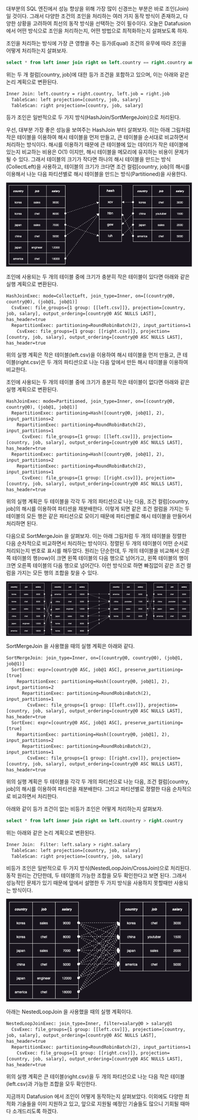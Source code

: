 대부분의 SQL 엔진에서 성능 향상을 위해 가장 많이 신경쓰는 부분은 바로 조인(Join)일 것이다. 그래서 다양한 조건의 조인을 처리하는 여러 가지 동작 방식이 존재하고, 다양한 상황을 고려하여 최선의 동작 방식을 선택하는 것이 필수이다. 오늘은 Datafusion 에서 어떤 방식으로 조인을 처리하는지, 어떤 방법으로 최적화하는지 살펴보도록 하자.

조인을 처리하는 방식에 가장 큰 영향을 주는 등가(Equal) 조건의 유무에 따라 조인을 어떻게 처리하는지 살펴보자.

```sql
select * from left inner join right on left.country == right.country and left.job == right.job
```

위는 두 개 컬럼[country, job]에 대한 등가 조건을 포함하고 있으며, 이는 아래와 같은 논리 계획으로 변환된다.

```
Inner Join: left.country = right.country, left.job = right.job
  TableScan: left projection=[country, job, salary]
  TableScan: right projection=[country, job, salary]
```

등가 조인은 일반적으로 두 가지 방식(HashJoin/SortMergeJoin)으로 처리된다.

우선, 대부분 가장 좋은 성능을 보여주는 HashJoin 부터 살펴보자. 이는 아래 그림처럼 작은 테이블을 이용하여 해시 테이블을 먼저 만들고, 큰 테이블을 순서대로 비교하면서 처리하는 방식이다. 해시를 이용하기 때문에 큰 테이블에 있는 데이터가 작은 테이블에 있는지 비교하는 비용은 O(1) 이지만, 해시 테이블을 메모리에 유지하는 비용이 문제가 될 수 있다. 그래서 테이블의 크기가 작다면 하나의 해시 테이블을 만드는 방식(CollectLeft)을 사용하고, 테이블의 크기가 크다면 조건 컬럼[country, job]의 해시를 이용해서 나눈 다음 파티션별로 해시 테이블을 만드는 방식(Partitioned)을 사용한다.

![join2.png](./join2.png)

조인에 사용되는 두 개의 테이블 중에 크기가 충분히 작은 테이블이 있다면 아래와 같은 실행 계획으로 변환된다.

```
HashJoinExec: mode=CollectLeft, join_type=Inner, on=[(country@0, country@0), (job@1, job@1)]
  CsvExec: file_groups={1 group: [[left.csv]]}, projection=[country, job, salary], output_ordering=[country@0 ASC NULLS LAST], has_header=true
  RepartitionExec: partitioning=RoundRobinBatch(2), input_partitions=1
    CsvExec: file_groups={1 group: [[right.csv]]}, projection=[country, job, salary], output_ordering=[country@0 ASC NULLS LAST], has_header=true
```

위의 실행 계획은 작은 테이블(left.csv)을 이용하여 해시 테이블을 먼저 만들고, 큰 테이블(right.csv)은 두 개의 파티션으로 나눈 다음 앞에서 만든 해시 테이블을 이용하여 비교한다.

조인에 사용되는 두 개의 테이블 중에 크기가 충분히 작은 테이블이 없다면 아래와 같은 실행 계획으로 변환된다.

```
HashJoinExec: mode=Partitioned, join_type=Inner, on=[(country@0, country@0), (job@1, job@1)]
  RepartitionExec: partitioning=Hash([country@0, job@1], 2), input_partitions=2
    RepartitionExec: partitioning=RoundRobinBatch(2), input_partitions=1
      CsvExec: file_groups={1 group: [[left.csv]]}, projection=[country, job, salary], output_ordering=[country@0 ASC NULLS LAST], has_header=true
  RepartitionExec: partitioning=Hash([country@0, job@1], 2), input_partitions=2
    RepartitionExec: partitioning=RoundRobinBatch(2), input_partitions=1
      CsvExec: file_groups={1 group: [[right.csv]]}, projection=[country, job, salary], output_ordering=[country@0 ASC NULLS LAST], has_header=true
```

위의 실행 계획은 두 테이블을 각각 두 개의 파티션으로 나눈 다음, 조건 컬럼[country, job]의 해시를 이용하여 파티션을 재분배한다. 이렇게 되면 같은 조건 컬럼을 가지는 두 테이블의 모든 행은 같은 파티션으로 모이기 때문에 파티션별로 해시 테이블을 만들어서 처리하면 된다.

다음으로 SortMergeJoin 을 살펴보자. 이는 아래 그림처럼 두 개의 테이블을 정렬한 다음 순차적으로 비교하면서 처리하는 방식이다. 정렬된 두 개의 테이블이 어떤 순서로 처리되는지 번호로 표시를 해두었다. 원리는 단순한데, 두 개의 테이블을 비교해서 오른쪽 테이블의 행(row)이 크면 왼쪽 테이블의 다음 행으로 넘어가고, 왼쪽 테이블의 행이 크면 오른쪽 테이블의 다음 행으로 넘어간다. 이런 방식으로 하면 빠짐없이 같은 조건 컬럼을 가지는 모든 행의 조합을 찾을 수 있다.

![join1.png](./join1.png)

SortMergeJoin 을 사용했을 때의 실행 계획은 아래와 같다.

```
SortMergeJoin: join_type=Inner, on=[(country@0, country@0), (job@1, job@1)]
  SortExec: expr=[country@0 ASC, job@1 ASC], preserve_partitioning=[true]
    RepartitionExec: partitioning=Hash([country@0, job@1], 2), input_partitions=2
      RepartitionExec: partitioning=RoundRobinBatch(2), input_partitions=1
        CsvExec: file_groups={1 group: [[left.csv]]}, projection=[country, job, salary], output_ordering=[country@0 ASC NULLS LAST], has_header=true
  SortExec: expr=[country@0 ASC, job@1 ASC], preserve_partitioning=[true]
    RepartitionExec: partitioning=Hash([country@0, job@1], 2), input_partitions=2
      RepartitionExec: partitioning=RoundRobinBatch(2), input_partitions=1
        CsvExec: file_groups={1 group: [[right.csv]]}, projection=[country, job, salary], output_ordering=[country@0 ASC NULLS LAST], has_header=true
```

위의 실행 계획은 두 테이블을 각각 두 개의 파티션으로 나눈 다음, 조건 컬럼[country, job]의 해시를 이용하여 파티션을 재분배한다. 그리고 파티션별로 졍렬한 다음 순차적으로 비교하면서 처리한다.

아래와 같이 등가 조건이 없는 비등가 조인은 어떻게 처리하는지 살펴보자.

```sql
select * from left inner join right on left.country > right.country
```

위는 아래와 같은 논리 계획으로 변환된다.

```
Inner Join:  Filter: left.salary > right.salary
  TableScan: left projection=[country, job, salary]
  TableScan: right projection=[country, job, salary]
```

비등가 조인은 일반적으로 두 가지 방식(NestedLoopJoin/CrossJoin)으로 처리된다. 동작 원리는 간단한데, 두 테이블의 가능한 조합을 모두 확인한다고 보면 된다. 그래서 성능적인 문제가 있기 때문에 앞에서 설명한 두 가지 방식을 사용하지 못할때만 사용되는 방식이다.

![join0.png](./join0.png)

아래는 NestedLoopJoin 을 사용했을 때의 실행 계획이다.

```
NestedLoopJoinExec: join_type=Inner, filter=salary@0 > salary@1
  CsvExec: file_groups={1 group: [[left.csv]]}, projection=[country, job, salary], output_ordering=[country@0 ASC NULLS LAST], has_header=true
  RepartitionExec: partitioning=RoundRobinBatch(2), input_partitions=1
    CsvExec: file_groups={1 group: [[right.csv]]}, projection=[country, job, salary], output_ordering=[country@0 ASC NULLS LAST], has_header=true
```

위의 실행 계획은 큰 테이블(right.csv)을 두 개의 파티션으로 나눈 다음 작은 테이블(left.csv)과 가능한 조합을 모두 확인한다.

지금까지 Datafusion 에서 조인이 어떻게 동작하는지 살펴보았다. 이외에도 다양한 최적화 기술들을 이미 지원하고 있고, 앞으로 지원될 예정인 기술들도 많으니 기회될 때마다 소개드리도록 하겠다.
